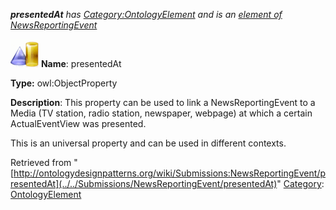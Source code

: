 ___presentedAt__ has [Category:OntologyElement](../../Category/OntologyElement "Category:OntologyElement") and is an [element of](../../Property/ElementOf "Property:ElementOf") [NewsReportingEvent](../../Submissions/NewsReportingEvent "Submissions:NewsReportingEvent")_


  




[![ObjectProperty](../../images/thumb/c/c3/ObjectProperty.gif/45px-ObjectProperty.gif)](../../Image/ObjectProperty.gif "ObjectProperty")
__Name__: presentedAt 


__Type:__ owl:ObjectProperty 


__Description__: This property can be used to link a NewsReportingEvent to a Media (TV station, radio station, newspaper, webpage) at which a certain ActualEventView was presented. 


This is an universal property and can be used in different contexts. 





Retrieved from "[http://ontologydesignpatterns.org/wiki/Submissions:NewsReportingEvent/presentedAt](../../Submissions/NewsReportingEvent/presentedAt)"
 [Category](http://ontologydesignpatterns.org/wiki/Special:Categories "Special:Categories"): [OntologyElement](../../Category/OntologyElement "Category:OntologyElement")